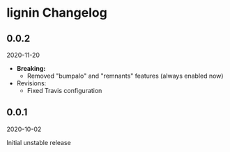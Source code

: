 # lignin Changelog

## 0.0.2

2020-11-20

* **Breaking:**
  * Removed "bumpalo" and "remnants" features (always enabled now)
* Revisions:
  * Fixed Travis configuration

## 0.0.1

2020-10-02

Initial unstable release
